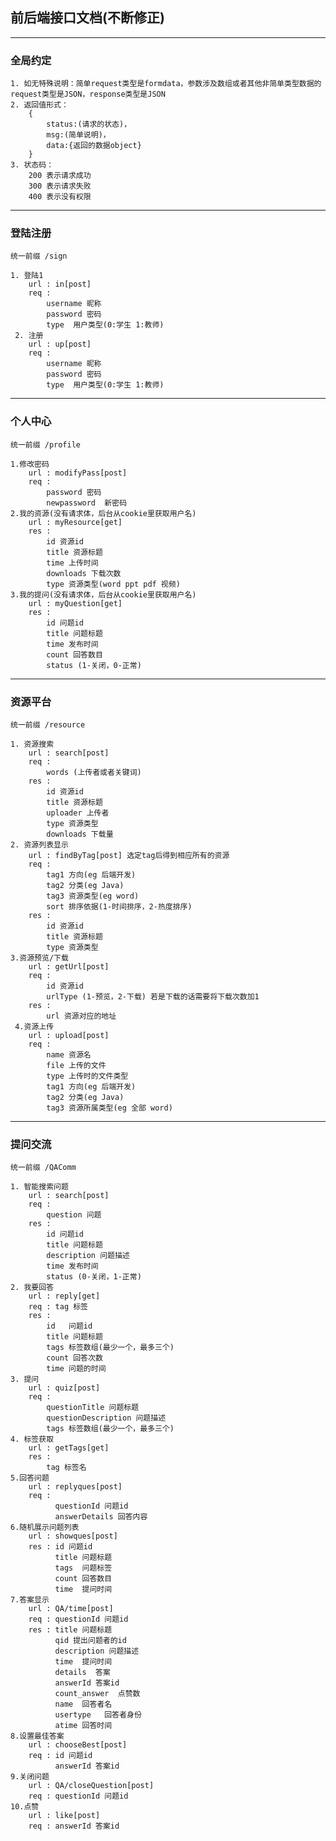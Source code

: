 ## 前后端接口文档(不断修正)
---
### 全局约定
    1. 如无特殊说明：简单request类型是formdata，参数涉及数组或者其他非简单类型数据的request类型是JSON，response类型是JSON
    2. 返回值形式：
        {
            status:(请求的状态)，
            msg:(简单说明)，
            data:{返回的数据object}
        }
    3. 状态码： 
        200 表示请求成功
        300 表示请求失败
        400 表示没有权限
---
### 登陆注册
    统一前缀 /sign

    1. 登陆1
        url : in[post]
        req : 
            username 昵称
            password 密码
            type  用户类型(0:学生 1:教师)
     2. 注册
        url : up[post]
        req : 
            username 昵称
            password 密码
            type  用户类型(0:学生 1:教师)
---
### 个人中心
    统一前缀 /profile

    1.修改密码
        url : modifyPass[post]
        req :
            password 密码
            newpassword  新密码
    2.我的资源(没有请求体，后台从cookie里获取用户名)
        url : myResource[get]
        res :
            id 资源id
            title 资源标题
            time 上传时间
            downloads 下载次数
            type 资源类型(word ppt pdf 视频)
    3.我的提问(没有请求体，后台从cookie里获取用户名)
        url : myQuestion[get]
        res :
            id 问题id
            title 问题标题
            time 发布时间
            count 回答数目
            status (1-关闭，0-正常)
---
### 资源平台
    统一前缀 /resource

    1. 资源搜索
        url : search[post]
        req : 
            words (上传者或者关键词)
        res :
            id 资源id
            title 资源标题
            uploader 上传者
            type 资源类型
            downloads 下载量
    2. 资源列表显示
        url : findByTag[post] 选定tag后得到相应所有的资源
        req : 
            tag1 方向(eg 后端开发)
            tag2 分类(eg Java)
            tag3 资源类型(eg word)
            sort 排序依据(1-时间排序，2-热度排序)
        res :
            id 资源id
            title 资源标题
            type 资源类型
    3.资源预览/下载
        url : getUrl[post]
        req :
            id 资源id
            urlType (1-预览，2-下载) 若是下载的话需要将下载次数加1
        res : 
            url 资源对应的地址
     4.资源上传
        url : upload[post]
        req :
            name 资源名
            file 上传的文件
            type 上传时的文件类型
            tag1 方向(eg 后端开发)
            tag2 分类(eg Java)
            tag3 资源所属类型(eg 全部 word)
           
---
### 提问交流
    统一前缀 /QAComm

    1. 智能搜索问题
        url : search[post]
        req : 
            question 问题
        res :
            id 问题id
            title 问题标题
            description 问题描述
            time 发布时间
            status (0-关闭，1-正常)
    2. 我要回答
        url : reply[get]
        req : tag 标签
        res : 
            id   问题id
            title 问题标题
            tags 标签数组(最少一个，最多三个)
            count 回答次数
            time 问题的时间
    3. 提问
        url : quiz[post]
        req : 
            questionTitle 问题标题
            questionDescription 问题描述
            tags 标签数组(最少一个，最多三个)
    4. 标签获取
        url : getTags[get]
        res : 
            tag 标签名
    5.回答问题
        url : replyques[post]
        req : 
              questionId 问题id
              answerDetails 回答内容
    6.随机展示问题列表
        url : showques[post]
        res : id 问题id
              title 问题标题
              tags  问题标签
              count 回答数目
              time  提问时间
    7.答案显示
        url : QA/time[post]
        req : questionId 问题id
        res : title 问题标题
              qid 提出问题者的id
              description 问题描述
              time  提问时间
              details  答案
              answerId 答案id
              count_answer  点赞数
              name  回答者名
              usertype   回答者身份
              atime 回答时间
    8.设置最佳答案
        url : chooseBest[post]
        req : id 问题id
              answerId 答案id
    9.关闭问题 
        url : QA/closeQuestion[post]
        req : questionId 问题id
    10.点赞
        url : like[post]
        req : answerId 答案id

    




